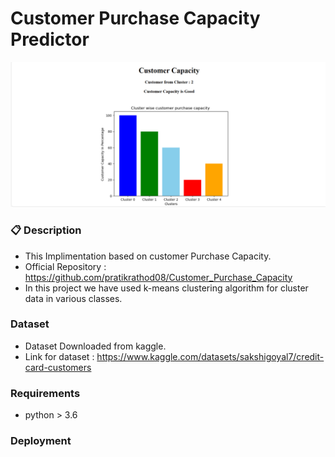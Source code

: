 # Customer Purchase Capacity Predictor

![image](docs/result.png)

### 📋 Description

- This Implimentation based on customer Purchase Capacity.
- Official Repository : https://github.com/pratikrathod08/Customer_Purchase_Capacity
- In this project we have used k-means clustering algorithm for cluster data in various classes.

### Dataset

- Dataset Downloaded from kaggle.
- Link for dataset : https://www.kaggle.com/datasets/sakshigoyal7/credit-card-customers

### Requirements 

- python > 3.6

### Deployment




